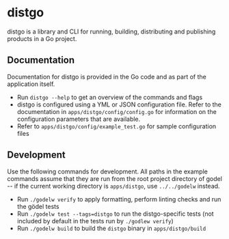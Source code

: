 distgo
======
distgo is a library and CLI for running, building, distributing and publishing products in a Go project.

Documentation
-------------
Documentation for distgo is provided in the Go code and as part of the application itself.

* Run `distgo --help` to get an overview of the commands and flags
* distgo is configured using a YML or JSON configuration file. Refer to the documentation in
  `apps/distgo/config/config.go` for information on the configuration parameters that are available.
* Refer to `apps/distgo/config/example_test.go` for sample configuration files

Development
-----------
Use the following commands for development. All paths in the example commands assume that they are run from the root
project directory of godel -- if the current working directory is `apps/distgo`, use `../../godelw` instead.

* Run `./godelw verify` to apply formatting, perform linting checks and run the gödel tests
* Run `./godelw test --tags=distgo` to run the distgo-specific tests (not included by default in the tests run by `./godlew verify`)
* Run `./godelw build` to build the `distgo` binary in `apps/distgo/build`

